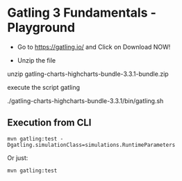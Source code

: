 Gatling 3 Fundamentals - Playground
=========================

- Go to https://gatling.io/ and Click on Download NOW!

- Unzip the file 

unzip gatling-charts-highcharts-bundle-3.3.1-bundle.zip 

execute the script gatling

./gatling-charts-highcharts-bundle-3.3.1/bin/gatling.sh


## Execution from CLI


``` mvn gatling:test -Dgatling.simulationClass=simulations.RuntimeParameters ```

Or just:

``` mvn gatling:test ```